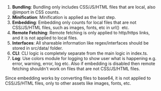 1. **Bundling**: Bundling only includes CSS/JS/HTML files that are local, also @import in CSS counts.
2. **Minification**: Minification is applied as the last step.
3. **Embedding**: Embedding only counts for local files that are not CSS/JS/HTML files, such as images, fonts, etc in url() <img> etc.
4. **Remote Fetching**: Remote fetching is only applied to http/https links, and it is not applied to local files.
5. **Interfaces**: All shareable information like regex/interfaces should be stored in src/data/ folder.
6. **CLI**: CLI logic is completely separate from the main logic in index.ts.
7. **Log**: Use colors module for logging to show user what is happening e.g. error, warning, error, log etc.
Also if embedding is disabled then remote fetching shouldn't work on files that are not CSS/JS/HTML files.

Since embedding works by converting files to base64, it is not applied to CSS/JS/HTML files, only to other assets like images, fonts, etc.